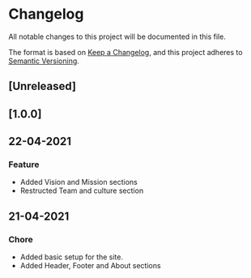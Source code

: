 # Changelog
All notable changes to this project will be documented in this file.

The format is based on [Keep a Changelog](https://keepachangelog.com/en/1.0.0/),
and this project adheres to [Semantic Versioning](https://semver.org/spec/v2.0.0.html).

## [Unreleased]

## [1.0.0] 

## 22-04-2021

### Feature

- Added Vision and Mission sections
- Restructed Team and culture section

## 21-04-2021

### Chore

- Added basic setup for the site.
- Added Header, Footer and About sections